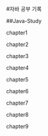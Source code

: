 #자바 공부 기록

##Java-Study

chapter1

chapter2

chapter3

chapter4

chapter5

chapter6

chapter7

chapter8

chapter9

